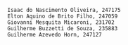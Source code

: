 
    Isaac do Nascimento Oliveira, 247175
    Elton Aquino de Brito Filho, 247059
    Giovanni Mesquita Micaroni, 231702
    Guilherme Buzzetti de Souza, 235883
    Guilherme Azevedo Horn, 247127
